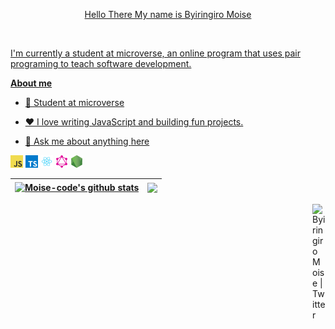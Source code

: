 <p align="center"><a href="https://moise-code.github.io/Portfolio-website/">Hello There My name is Byiringiro Moise</p>

<br />

I'm currently a student at microverse, an online program that uses pair programing to teach software development.

**About me**

- 💼 Student at microverse

- ❤️ I love writing JavaScript and building fun projects.

- 💬 Ask me about anything [here](https://github.com/Moise-code/Moise-code/issues)

<code><img height="20" alt="javascript" src="https://raw.githubusercontent.com/github/explore/80688e429a7d4ef2fca1e82350fe8e3517d3494d/topics/javascript/javascript.png"></code>
<code><img height="20" alt="typescript" src="https://raw.githubusercontent.com/github/explore/80688e429a7d4ef2fca1e82350fe8e3517d3494d/topics/typescript/typescript.png"></code>
<code><img height="20" alt="react" src="https://raw.githubusercontent.com/github/explore/80688e429a7d4ef2fca1e82350fe8e3517d3494d/topics/react/react.png"></code>
<code><img height="20" alt="graphql" src="https://raw.githubusercontent.com/github/explore/5c058a388828bb5fde0bcafd4bc867b5bb3f26f3/topics/graphql/graphql.png"></code>
<code><img height="20" alt="nodejs" src="https://raw.githubusercontent.com/github/explore/80688e429a7d4ef2fca1e82350fe8e3517d3494d/topics/nodejs/nodejs.png"></code>    


| <a href="https://github.com/Moise-code/github-readme-stats"><img align="center" src="https://github-readme-stats.vercel.app/api?username=Moise-code&show_icons=true&include_all_commits=true&theme=buefy&hide_border=true" alt="Moise-code's github stats" /></a> | <a href="https://github.com/Moise-code/github-readme-stats"><img align="center" src="https://github-readme-stats.vercel.app/api/top-langs/?username=Moise-code&layout=compact&theme=buefy&hide_border=true" /></a> |
| ------------- | ------------- |

<a href="https://twitter.com/ByiringiroMois1">
  <img align="right" alt="Byiringiro Moise | Twitter" width="21px" src="https://raw.githubusercontent.com/anuraghazra/anuraghazra/master/assets/twitter.svg" />
</a>

